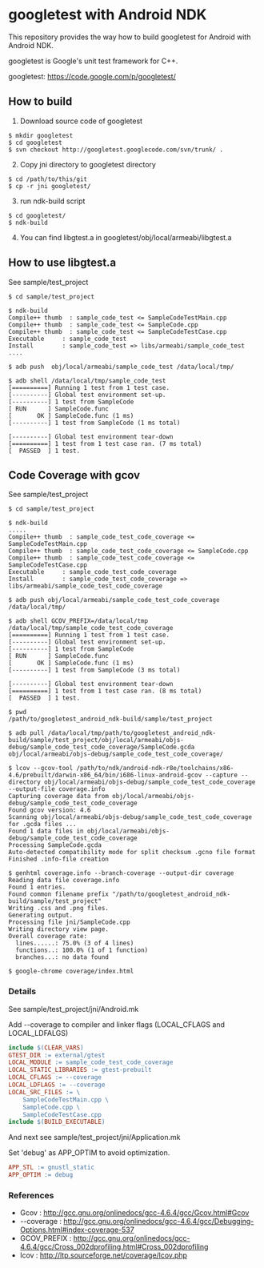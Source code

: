 googletest with Android NDK
============================

This repository provides the way how to build googletest for Android with Android NDK.

googletest is Google's unit test framework for C++.

googletest: https://code.google.com/p/googletest/

How to build
------------

1. Download source code of googletest

  ```
  $ mkdir googletest
  $ cd googletest
  $ svn checkout http://googletest.googlecode.com/svn/trunk/ .
  ```

2. Copy jni directory to googletest directory
  ```
  $ cd /path/to/this/git
  $ cp -r jni googletest/
  ```
3. run ndk-build script
  ```
  $ cd googletest/
  $ ndk-build
  ```
4. You can find libgtest.a in googletest/obj/local/armeabi/libgtest.a

How to use libgtest.a
---------------------

See sample/test_project

```
$ cd sample/test_project

$ ndk-build
Compile++ thumb  : sample_code_test <= SampleCodeTestMain.cpp
Compile++ thumb  : sample_code_test <= SampleCode.cpp
Compile++ thumb  : sample_code_test <= SampleCodeTestCase.cpp
Executable     : sample_code_test
Install        : sample_code_test => libs/armeabi/sample_code_test
....

$ adb push  obj/local/armeabi/sample_code_test /data/local/tmp/

$ adb shell /data/local/tmp/sample_code_test
[==========] Running 1 test from 1 test case.
[----------] Global test environment set-up.
[----------] 1 test from SampleCode
[ RUN      ] SampleCode.func
[       OK ] SampleCode.func (1 ms)
[----------] 1 test from SampleCode (1 ms total)

[----------] Global test environment tear-down
[==========] 1 test from 1 test case ran. (7 ms total)
[  PASSED  ] 1 test.
```

Code Coverage with gcov
-----------------------

See sample/test_project

```
$ cd sample/test_project

$ ndk-build
.....
Compile++ thumb  : sample_code_test_code_coverage <= SampleCodeTestMain.cpp
Compile++ thumb  : sample_code_test_code_coverage <= SampleCode.cpp
Compile++ thumb  : sample_code_test_code_coverage <= SampleCodeTestCase.cpp
Executable     : sample_code_test_code_coverage
Install        : sample_code_test_code_coverage => libs/armeabi/sample_code_test_code_coverage

$ adb push obj/local/armeabi/sample_code_test_code_coverage /data/local/tmp/

$ adb shell GCOV_PREFIX=/data/local/tmp /data/local/tmp/sample_code_test_code_coverage
[==========] Running 1 test from 1 test case.
[----------] Global test environment set-up.
[----------] 1 test from SampleCode
[ RUN      ] SampleCode.func
[       OK ] SampleCode.func (1 ms)
[----------] 1 test from SampleCode (3 ms total)

[----------] Global test environment tear-down
[==========] 1 test from 1 test case ran. (8 ms total)
[  PASSED  ] 1 test.

$ pwd
/path/to/googletest_android_ndk-build/sample/test_project

$ adb pull /data/local/tmp/path/to/googletest_android_ndk-build/sample/test_project/obj/local/armeabi/objs-debug/sample_code_test_code_coverage/SampleCode.gcda obj/local/armeabi/objs-debug/sample_code_test_code_coverage/

$ lcov --gcov-tool /path/to/ndk/android-ndk-r8e/toolchains/x86-4.6/prebuilt/darwin-x86_64/bin/i686-linux-android-gcov --capture --directory obj/local/armeabi/objs-debug/sample_code_test_code_coverage --output-file coverage.info
Capturing coverage data from obj/local/armeabi/objs-debug/sample_code_test_code_coverage
Found gcov version: 4.6
Scanning obj/local/armeabi/objs-debug/sample_code_test_code_coverage for .gcda files ...
Found 1 data files in obj/local/armeabi/objs-debug/sample_code_test_code_coverage
Processing SampleCode.gcda
Auto-detected compatibility mode for split checksum .gcno file format
Finished .info-file creation

$ genhtml coverage.info --branch-coverage --output-dir coverage
Reading data file coverage.info
Found 1 entries.
Found common filename prefix "/path/to/googletest_android_ndk-build/sample/test_project"
Writing .css and .png files.
Generating output.
Processing file jni/SampleCode.cpp
Writing directory view page.
Overall coverage rate:
  lines......: 75.0% (3 of 4 lines)
  functions..: 100.0% (1 of 1 function)
  branches...: no data found

$ google-chrome coverage/index.html

```

### Details

See sample/test_project/jni/Android.mk

Add --coverage to compiler and linker flags (LOCAL_CFLAGS and LOCAL_LDFALGS)

```Makefile
include $(CLEAR_VARS)
GTEST_DIR := external/gtest
LOCAL_MODULE := sample_code_test_code_coverage
LOCAL_STATIC_LIBRARIES := gtest-prebuilt
LOCAL_CFLAGS := --coverage
LOCAL_LDFLAGS := --coverage
LOCAL_SRC_FILES := \
    SampleCodeTestMain.cpp \
    SampleCode.cpp \
    SampleCodeTestCase.cpp
include $(BUILD_EXECUTABLE)
```

And next see sample/test_project/jni/Application.mk

Set 'debug' as APP_OPTIM to avoid optimization.

```Makefile
APP_STL := gnustl_static
APP_OPTIM := debug
```

### References
* Gcov : http://gcc.gnu.org/onlinedocs/gcc-4.6.4/gcc/Gcov.html#Gcov
* --coverage : http://gcc.gnu.org/onlinedocs/gcc-4.6.4/gcc/Debugging-Options.html#index-coverage-537
* GCOV_PREFIX : http://gcc.gnu.org/onlinedocs/gcc-4.6.4/gcc/Cross_002dprofiling.html#Cross_002dprofiling
* lcov : http://ltp.sourceforge.net/coverage/lcov.php
